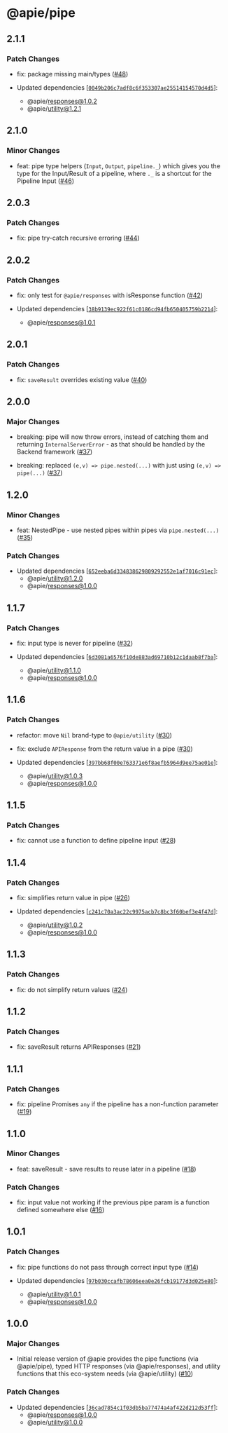 # @apie/pipe

## 2.1.1

### Patch Changes

- fix: package missing main/types ([#48](https://github.com/Refzlund/apie-monorepo/pull/48))

- Updated dependencies [[`0049b206c7adf8c6f353307ae25514154570d4d5`](https://github.com/Refzlund/apie-monorepo/commit/0049b206c7adf8c6f353307ae25514154570d4d5)]:
  - @apie/responses@1.0.2
  - @apie/utility@1.2.1

## 2.1.0

### Minor Changes

- feat: pipe type helpers (`Input`, `Output`, `pipeline._`) which gives you the type for the Input/Result of a pipeline, where `._` is a shortcut for the Pipeline Input ([#46](https://github.com/Refzlund/apie-monorepo/pull/46))

## 2.0.3

### Patch Changes

- fix: pipe try-catch recursive erroring ([#44](https://github.com/Refzlund/apie-monorepo/pull/44))

## 2.0.2

### Patch Changes

- fix: only test for `@apie/responses` with isResponse function ([#42](https://github.com/Refzlund/apie-monorepo/pull/42))

- Updated dependencies [[`38b9139ec922f61c0186cd94fb650405759b2214`](https://github.com/Refzlund/apie-monorepo/commit/38b9139ec922f61c0186cd94fb650405759b2214)]:
  - @apie/responses@1.0.1

## 2.0.1

### Patch Changes

- fix: `saveResult` overrides existing value ([#40](https://github.com/Refzlund/apie-monorepo/pull/40))

## 2.0.0

### Major Changes

- breaking: pipe will now throw errors, instead of catching them and returning `InternalServerError` - as that should be handled by the Backend framework ([#37](https://github.com/Refzlund/apie-monorepo/pull/37))

- breaking: replaced `(e,v) => pipe.nested(...)` with just using `(e,v) => pipe(...)` ([#37](https://github.com/Refzlund/apie-monorepo/pull/37))

## 1.2.0

### Minor Changes

- feat: NestedPipe - use nested pipes within pipes via `pipe.nested(...)` ([#35](https://github.com/Refzlund/apie-monorepo/pull/35))

### Patch Changes

- Updated dependencies [[`652eeba6d334838629809292552e1af7016c91ec`](https://github.com/Refzlund/apie-monorepo/commit/652eeba6d334838629809292552e1af7016c91ec)]:
  - @apie/utility@1.2.0
  - @apie/responses@1.0.0

## 1.1.7

### Patch Changes

- fix: input type is never for pipeline ([#32](https://github.com/Refzlund/apie-monorepo/pull/32))

- Updated dependencies [[`6d3081a6576f10de883ad69710b12c1daab8f7ba`](https://github.com/Refzlund/apie-monorepo/commit/6d3081a6576f10de883ad69710b12c1daab8f7ba)]:
  - @apie/utility@1.1.0
  - @apie/responses@1.0.0

## 1.1.6

### Patch Changes

- refactor: move `Nil` brand-type to `@apie/utility` ([#30](https://github.com/Refzlund/apie-monorepo/pull/30))

- fix: exclude `APIResponse` from the return value in a pipe ([#30](https://github.com/Refzlund/apie-monorepo/pull/30))

- Updated dependencies [[`397bb68f00e763371e6f8aefb5964d9ee75ae01e`](https://github.com/Refzlund/apie-monorepo/commit/397bb68f00e763371e6f8aefb5964d9ee75ae01e)]:
  - @apie/utility@1.0.3
  - @apie/responses@1.0.0

## 1.1.5

### Patch Changes

- fix: cannot use a function to define pipeline input ([#28](https://github.com/Refzlund/apie-monorepo/pull/28))

## 1.1.4

### Patch Changes

- fix: simplifies return value in pipe ([#26](https://github.com/Refzlund/apie-monorepo/pull/26))

- Updated dependencies [[`c241c70a3ac22c9975acb7c8bc3f60bef3e4f47d`](https://github.com/Refzlund/apie-monorepo/commit/c241c70a3ac22c9975acb7c8bc3f60bef3e4f47d)]:
  - @apie/utility@1.0.2
  - @apie/responses@1.0.0

## 1.1.3

### Patch Changes

- fix: do not simplify return values ([#24](https://github.com/Refzlund/apie-monorepo/pull/24))

## 1.1.2

### Patch Changes

- fix: saveResult returns APIResponses ([#21](https://github.com/Refzlund/apie-monorepo/pull/21))

## 1.1.1

### Patch Changes

- fix: pipeline Promises `any` if the pipeline has a non-function parameter ([#19](https://github.com/Refzlund/apie-monorepo/pull/19))

## 1.1.0

### Minor Changes

- feat: saveResult - save results to reuse later in a pipeline ([#18](https://github.com/Refzlund/apie-monorepo/pull/18))

### Patch Changes

- fix: input value not working if the previous pipe param is a function defined somewhere else ([#16](https://github.com/Refzlund/apie-monorepo/pull/16))

## 1.0.1

### Patch Changes

- fix: pipe functions do not pass through correct input type ([#14](https://github.com/Refzlund/apie-monorepo/pull/14))

- Updated dependencies [[`97b030ccafb78606eea0e26fcb19177d3d025e80`](https://github.com/Refzlund/apie-monorepo/commit/97b030ccafb78606eea0e26fcb19177d3d025e80)]:
  - @apie/utility@1.0.1
  - @apie/responses@1.0.0

## 1.0.0

### Major Changes

- Initial release version of @apie provides the pipe functions (via @apie/pipe), typed HTTP responses (via @apie/responses), and utility functions that this eco-system needs (via @apie/utility) ([#10](https://github.com/Refzlund/apie-monorepo/pull/10))

### Patch Changes

- Updated dependencies [[`36cad7854c1f03db5ba77474a4af422d212d53ff`](https://github.com/Refzlund/apie-monorepo/commit/36cad7854c1f03db5ba77474a4af422d212d53ff)]:
  - @apie/responses@1.0.0
  - @apie/utility@1.0.0
